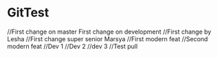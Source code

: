 # GitTest
//First  change on master
First change on development
//First change by Lesha
//First change super senior Marsya
//First modern feat
//Second modern feat
//Dev 1
//Dev 2
//dev 3
//Test pull
